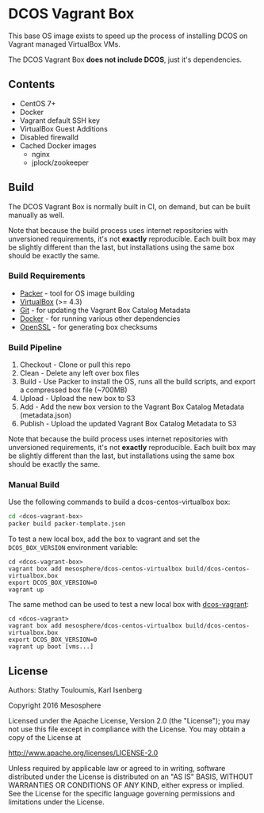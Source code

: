 # DCOS Vagrant Box

This base OS image exists to speed up the process of installing DCOS on Vagrant managed VirtualBox VMs.

The DCOS Vagrant Box **does not include DCOS**, just it's dependencies.


## Contents

- CentOS 7+
- Docker
- Vagrant default SSH key
- VirtualBox Guest Additions
- Disabled firewalld
- Cached Docker images
  - nginx
  - jplock/zookeeper


## Build

The DCOS Vagrant Box is normally built in CI, on demand, but can be built manually as well.

Note that because the build process uses internet repositories with unversioned requirements, it's not **exactly** reproducible. Each built box may be slightly different than the last, but installations using the same box should be exactly the same.


### Build Requirements

- [Packer](https://www.packer.io/) - tool for OS image building
- [VirtualBox](https://www.virtualbox.org/) (>= 4.3)
- [Git](https://git-scm.com/) - for updating the Vagrant Box Catalog Metadata
- [Docker](https://www.docker.com/) - for running various other dependencies
- [OpenSSL](https://www.openssl.org/) - for generating box checksums


### Build Pipeline

1. Checkout - Clone or pull this repo
1. Clean - Delete any left over box files
1. Build - Use Packer to install the OS, runs all the build scripts, and export a compressed box file (~700MB)
1. Upload - Upload the new box to S3
1. Add - Add the new box version to the Vagrant Box Catalog Metadata (metadata.json)
1. Publish - Upload the updated Vagrant Box Catalog Metadata to S3

Note that because the build process uses internet repositories with unversioned requirements, it's not **exactly** reproducible. Each built box may be slightly different than the last, but installations using the same box should be exactly the same.


### Manual Build

Use the following commands to build a dcos-centos-virtualbox box:

```bash
cd <dcos-vagrant-box>
packer build packer-template.json
```

To test a new local box, add the box to vagrant and set the `DCOS_BOX_VERSION` environment variable:

```
cd <dcos-vagrant-box>
vagrant box add mesosphere/dcos-centos-virtualbox build/dcos-centos-virtualbox.box
export DCOS_BOX_VERSION=0
vagrant up
```

The same method can be used to test a new local box with [dcos-vagrant](https://github.com/mesosphere/dcos-vagrant):

```
cd <dcos-vagrant>
vagrant box add mesosphere/dcos-centos-virtualbox build/dcos-centos-virtualbox.box
export DCOS_BOX_VERSION=0
vagrant up boot [vms...]
```


## License

Authors: Stathy Touloumis, Karl Isenberg

Copyright 2016 Mesosphere

Licensed under the Apache License, Version 2.0 (the "License"); you may not use this file except in compliance with the License. You may obtain a copy of the License at

http://www.apache.org/licenses/LICENSE-2.0

Unless required by applicable law or agreed to in writing, software distributed under the License is distributed on an "AS IS" BASIS, WITHOUT WARRANTIES OR CONDITIONS OF ANY KIND, either express or implied. See the License for the specific language governing permissions and limitations under the License.
